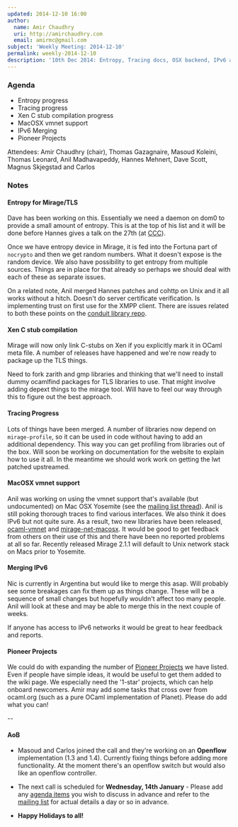 ```yaml
---
updated: 2014-12-10 16:00
author:
  name: Amir Chaudhry
  uri: http://amirchaudhry.com
  email: amirmc@gmail.com
subject: 'Weekly Meeting: 2014-12-10'
permalink: weekly-2014-12-10
description: '10th Dec 2014: Entropy, Tracing docs, OSX backend, IPv6 and Projects'
---
```


### Agenda ###

- Entropy progress
- Tracing progress
- Xen C stub compilation progress
- MacOSX vmnet support
- IPv6 Merging
- Pioneer Projects


Attendees: Amir Chaudhry (chair), Thomas Gazagnaire, Masoud Koleini,
Thomas Leonard, Anil Madhavapeddy, Hannes Mehnert, Dave Scott,
Magnus Skjegstad and Carlos


### Notes ###

#### Entropy for Mirage/TLS ####

Dave has been working on this. Essentially we need a daemon on dom0 to provide
a small amount of entropy. This is at the top of his list and it will be done
before Hannes gives a talk on the 27th (at [CCC][]).

Once we have entropy device in Mirage, it is fed into the Fortuna part of
`nocrypto` and then we get random numbers. What it doesn't expose is the
random device. We also have possibility to get entropy from multiple sources.
Things are in place for that already so perhaps we should deal with each of
these as separate issues.

On a related note, Anil merged Hannes patches and cohttp on Unix and it all
works without a hitch. Doesn't do server certificate verification. Is
implementing trust on first use for the XMPP client. There are issues related
to both these points on the [conduit library repo][conduit].

[CCC]: https://events.ccc.de/congress/2014/Fahrplan/events/6443.html
[conduit]: https://github.com/mirage/ocaml-conduit/issues

#### Xen C stub compilation ####

Mirage will now only link C-stubs on Xen if you explicitly mark it in OCaml
meta file. A number of releases have happened and we're now ready to package
up the TLS things. 

Need to fork zarith and gmp libraries and thinking that we'll need to install
dummy ocamlfind packages for TLS libraries to use. That might involve adding
depext things to the mirage tool. Will have to feel our way through this to
figure out the best approach. 


#### Tracing Progress ####

Lots of things have been merged. A number of libraries now depend on
`mirage-profile`, so it can be used in code without having to add an
additional dependency. This way you can get profiling from libraries out of
the box. Will soon be working on documentation for the website to explain how
to use it all. In the meantime we should work work on getting the lwt patched
upstreamed. 


#### MacOSX vmnet support ####

Anil was working on using the vmnet support that's available (but undocumented)
on Mac OSX Yosemite (see the [mailing list thread][vmnet-thread]). Anil is
still poking thorough traces to find various interfaces. We also think it does
IPv6 but not quite sure.  As a result, two new libraries have been released,
[ocaml-vmnet][] and [mirage-net-macosx][].  It would be good to get feedback
from others on their use of this and there have been no reported problems at
all so far.  Recently released Mirage 2.1.1 will default to Unix network stack
on Macs prior to Yosemite.  

[vmnet-thread]: http://lists.xenproject.org/archives/html/mirageos-devel/2014-12/msg00004.html
[ocaml-vmnet]: https://github.com/mirage/ocaml-vmnet
[mirage-net-macosx]: https://github.com/mirage/mirage-net-macosx


#### Merging IPv6 ####

Nic is currently in Argentina but would like to merge this asap.  Will
probably see some breakages can fix them up as things change. These will be a
sequence of small changes but hopefully wouldn't affect too many people. Anil
will look at these and may be able to merge this in the next couple of weeks.

If anyone has access to IPv6 networks it would be great to hear feedback and
reports.


#### Pioneer Projects ####

We could do with expanding the number of [Pioneer Projects][pioneer] we have
listed. Even if people have simple ideas, it would be useful to get them added
to the wiki page.  We especially need the '1-star' projects, which can help
onboard newcomers. Amir may add some tasks that cross over from ocaml.org
(such as a pure OCaml implementation of Planet). Please do add what you can!

[pioneer]: https://github.com/mirage/mirage-www/wiki/Pioneer-Projects

-- 

#### AoB ####

- Masoud and Carlos joined the call and they're working on an **Openflow**
implementation (1.3 and 1.4). Currently fixing things before adding more
functionality.  At the moment there's an openflow switch but would also like
an openflow controller. 

- The next call is scheduled for **Wednesday, 14th January** - Please add any
[agenda items][call-agenda] you wish to discuss in advance and refer to the
[mailing list][mir-mail] for actual details a day or so in advance.

- **Happy Holidays to all!**

[call-agenda]: https://github.com/mirage/mirage-www/wiki/Call-Agenda
[mir-mail]: http://lists.xenproject.org/cgi-bin/mailman/listinfo/mirageos-devel

